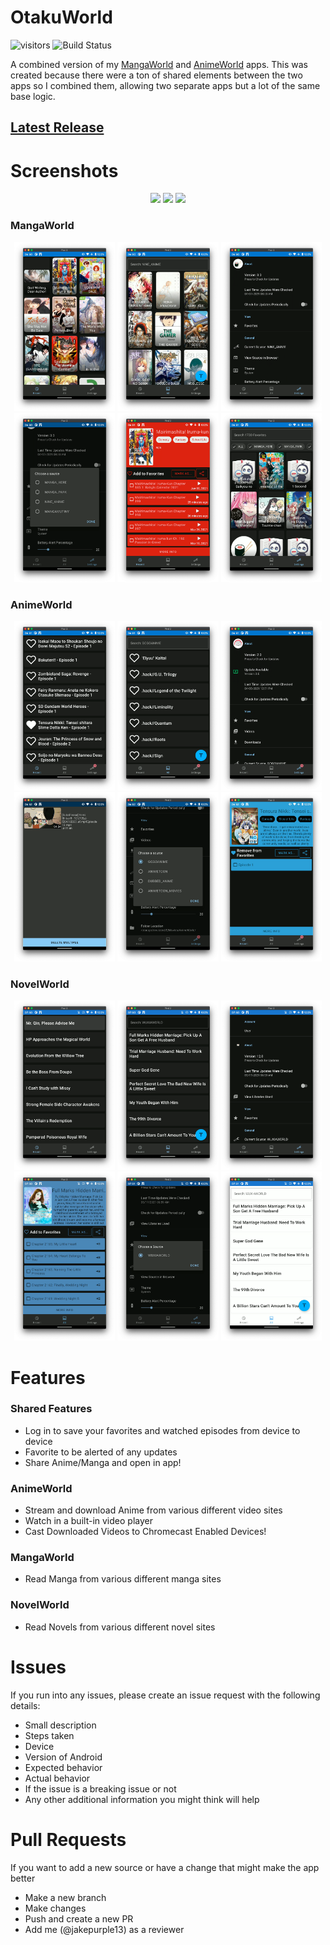 # OtakuWorld
 ![visitors](https://page-views.glitch.me/badge?page_id=jakepurple13.OtakuWorld)
 ![Build Status](https://github.com/jakepurple13/OtakuWorld/actions/workflows/build_check.yml/badge.svg)
 
A combined version of my [MangaWorld](https://github.com/jakepurple13/MangaWorld) and [AnimeWorld](https://github.com/jakepurple13/AnimeWorld) apps. This was created because there were a ton of shared elements between the two apps so I combined them, allowing two separate apps but a lot of the same base logic.

## [Latest Release](https://github.com/jakepurple13/OtakuWorld/releases/latest)

# Screenshots
<p align="center">
  <img src="https://github.com/jakepurple13/OtakuWorld/blob/master/mangaworld/src/main/ic_launcher-playstore.png" width="32%"/>
  <img src="https://github.com/jakepurple13/OtakuWorld/blob/master/animeworld/src/main/ic_launcher-playstore.png" width="32%"/>
  <img src="https://github.com/jakepurple13/OtakuWorld/blob/master/novelworld/src/main/ic_launcher-playstore.png" width="32%"/>
</p>

### MangaWorld
<p align="center">
  <img src="/ss/s1.png" width="32%"/>
  <img src="/ss/s2.png" width="32%"/>
  <img src="/ss/s3.png" width="32%"/>
  <img src="/ss/s4.png" width="32%"/>
  <img src="/ss/s5.png" width="32%"/>
  <img src="/ss/s6.png" width="32%"/>
</p>

### AnimeWorld
<p align="center">
  <img src="/ss/s7.png" width="32%"/>
  <img src="/ss/s8.png" width="32%"/>
  <img src="/ss/s9.png" width="32%"/>
  <img src="/ss/s10.png" width="32%"/>
  <img src="/ss/s11.png" width="32%"/>
  <img src="/ss/s12.png" width="32%"/>
</p>

### NovelWorld
<p align="center">
  <img src="/ss/novel_ss13.png" width="32%"/>
  <img src="/ss/novel_ss14.png" width="32%"/>
  <img src="/ss/novel_ss15.png" width="32%"/>
  <img src="/ss/novel_ss16.png" width="32%"/>
  <img src="/ss/novel_ss17.png" width="32%"/>
  <img src="/ss/novel_ss18.png" width="32%"/>
</p>

# Features

### Shared Features
- Log in to save your favorites and watched episodes from device to device
- Favorite to be alerted of any updates
- Share Anime/Manga and open in app!

### AnimeWorld
- Stream and download Anime from various different video sites
- Watch in a built-in video player
- Cast Downloaded Videos to Chromecast Enabled Devices!

### MangaWorld
- Read Manga from various different manga sites

### NovelWorld
- Read Novels from various different novel sites

# Issues

If you run into any issues, please create an issue request with the following details:

- Small description
- Steps taken
- Device
- Version of Android
- Expected behavior
- Actual behavior
- If the issue is a breaking issue or not
- Any other additional information you might think will help

# Pull Requests

If you want to add a new source or have a change that might make the app better

- Make a new branch
- Make changes
- Push and create a new PR
- Add me (@jakepurple13) as a reviewer
